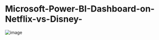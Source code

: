 # Microsoft-Power-BI-Dashboard-on-Netflix-vs-Disney-

![image](https://github.com/user-attachments/assets/96582c39-f463-438b-bc49-25a24cf73687)


